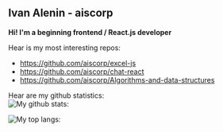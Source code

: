## Ivan Alenin - aiscorp  

**Hi! I'm a beginning frontend / React.js developer**

Hear is my most interesting repos:
- https://github.com/aiscorp/excel-js
- https://github.com/aiscorp/chat-react
- https://github.com/aiscorp/Algorithms-and-data-structures

Hear are my github statistics:  
![My github stats:](https://github-readme-stats.vercel.app/api?username=aiscorp&theme=default&show_icons=true)

![My top langs:](https://github-readme-stats.vercel.app/api/top-langs/?username=aiscorp&layout=compact)
